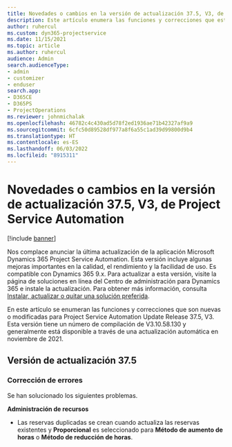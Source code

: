 ```yaml
---
title: Novedades o cambios en la versión de actualización 37.5, V3, de Project Service Automation
description: Este artículo enumera las funciones y correcciones que están disponibles en la actualización de la versión 37.5, V3 de Microsoft Dynamics 365 Project Service Automation.
author: ruhercul
ms.custom: dyn365-projectservice
ms.date: 11/15/2021
ms.topic: article
ms.author: ruhercul
audience: Admin
search.audienceType:
- admin
- customizer
- enduser
search.app:
- D365CE
- D365PS
- ProjectOperations
ms.reviewer: johnmichalak
ms.openlocfilehash: 46782c4c430ad5d78f2ed1936ae71b42327af9a9
ms.sourcegitcommit: 6cfc50d89528df977a8f6a55c1ad39d99800d9b4
ms.translationtype: HT
ms.contentlocale: es-ES
ms.lasthandoff: 06/03/2022
ms.locfileid: "8915311"
---
```

# <a name="whats-new-or-changed-in-project-service-automation-update-release-375-v3"></a>Novedades o cambios en la versión de actualización 37.5, V3, de Project Service Automation

[!include [banner](../includes/psa-now-project-operations.md)]

Nos complace anunciar la última actualización de la aplicación Microsoft Dynamics 365 Project Service Automation. Esta versión incluye algunas mejoras importantes en la calidad, el rendimiento y la facilidad de uso. Es compatible con Dynamics 365 9.x. Para actualizar a esta versión, visite la página de soluciones en línea del Centro de administración para Dynamics 365 e instale la actualización. Para obtener más información, consulta [Instalar, actualizar o quitar una solución preferida](/power-platform/admin/install-remove-preferred-solution).

En este artículo se enumeran las funciones y correcciones que son nuevas o modificadas para Project Service Automation Update Release 37.5, V3. Esta versión tiene un número de compilación de V3.10.58.130 y generalmente está disponible a través de una actualización automática en noviembre de 2021.

## <a name="update-release-375"></a>Versión de actualización 37.5

### <a name="bug-fixes"></a>Corrección de errores

Se han solucionado los siguientes problemas.

**Administración de recursos**
- Las reservas duplicadas se crean cuando actualiza las reservas existentes y **Proporcional** es seleccionado para **Método de aumento de horas** o **Método de reducción de horas**.
